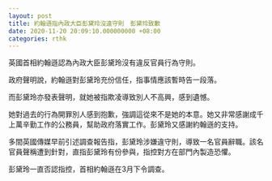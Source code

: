 ```yaml
---
layout: post
title: 約翰遜指內政大臣彭黛玲沒違守則　彭黛玲致歉
date: 2020-11-20 20:09:10.000000000 +08:00
categories: rthk
---
```


英國首相約翰遜認為內政大臣彭黛玲沒有違反官員行為守則。

政府聲明說，約翰遜對彭黛玲充份信任，指事情應該暫時告一段落。

而彭黛玲亦發表聲明，就她被指欺凌導致別人不高興，感到遺憾。

她對過去的行為開罪別人感到抱歉，強調這從來不是她的本意。她又非常感謝成千上萬辛勤工作的公務員，幫助政府落實工作。彭黛玲又感謝約翰遜的支持。

多間英國傳媒早前引述調查報告指，彭黛玲涉嫌違守則，導致一名官員辭職。該名官員聲稱遭到針對，直指彭黛玲有份參與，指控對方在部門內製造恐懼。

彭黛玲一直否認指控，首相約翰遜在3月下令調查。
